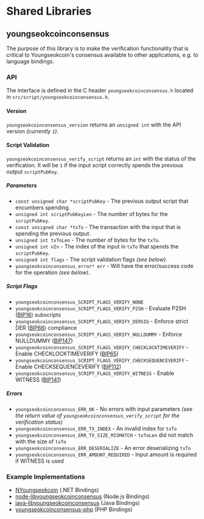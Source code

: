 Shared Libraries
================

## youngseokcoinconsensus

The purpose of this library is to make the verification functionality that is critical to Youngseokcoin's consensus available to other applications, e.g. to language bindings.

### API

The interface is defined in the C header `youngseokcoinconsensus.h` located in `src/script/youngseokcoinconsensus.h`.

#### Version

`youngseokcoinconsensus_version` returns an `unsigned int` with the API version *(currently `1`)*.

#### Script Validation

`youngseokcoinconsensus_verify_script` returns an `int` with the status of the verification. It will be `1` if the input script correctly spends the previous output `scriptPubKey`.

##### Parameters
- `const unsigned char *scriptPubKey` - The previous output script that encumbers spending.
- `unsigned int scriptPubKeyLen` - The number of bytes for the `scriptPubKey`.
- `const unsigned char *txTo` - The transaction with the input that is spending the previous output.
- `unsigned int txToLen` - The number of bytes for the `txTo`.
- `unsigned int nIn` - The index of the input in `txTo` that spends the `scriptPubKey`.
- `unsigned int flags` - The script validation flags *(see below)*.
- `youngseokcoinconsensus_error* err` - Will have the error/success code for the operation *(see below)*.

##### Script Flags
- `youngseokcoinconsensus_SCRIPT_FLAGS_VERIFY_NONE`
- `youngseokcoinconsensus_SCRIPT_FLAGS_VERIFY_P2SH` - Evaluate P2SH ([BIP16](https://github.com/youngseokcoin/bips/blob/master/bip-0016.mediawiki)) subscripts
- `youngseokcoinconsensus_SCRIPT_FLAGS_VERIFY_DERSIG` - Enforce strict DER ([BIP66](https://github.com/youngseokcoin/bips/blob/master/bip-0066.mediawiki)) compliance
- `youngseokcoinconsensus_SCRIPT_FLAGS_VERIFY_NULLDUMMY` - Enforce NULLDUMMY ([BIP147](https://github.com/youngseokcoin/bips/blob/master/bip-0147.mediawiki))
- `youngseokcoinconsensus_SCRIPT_FLAGS_VERIFY_CHECKLOCKTIMEVERIFY` - Enable CHECKLOCKTIMEVERIFY ([BIP65](https://github.com/youngseokcoin/bips/blob/master/bip-0065.mediawiki))
- `youngseokcoinconsensus_SCRIPT_FLAGS_VERIFY_CHECKSEQUENCEVERIFY` - Enable CHECKSEQUENCEVERIFY ([BIP112](https://github.com/youngseokcoin/bips/blob/master/bip-0112.mediawiki))
- `youngseokcoinconsensus_SCRIPT_FLAGS_VERIFY_WITNESS` - Enable WITNESS ([BIP141](https://github.com/youngseokcoin/bips/blob/master/bip-0141.mediawiki))

##### Errors
- `youngseokcoinconsensus_ERR_OK` - No errors with input parameters *(see the return value of `youngseokcoinconsensus_verify_script` for the verification status)*
- `youngseokcoinconsensus_ERR_TX_INDEX` - An invalid index for `txTo`
- `youngseokcoinconsensus_ERR_TX_SIZE_MISMATCH` - `txToLen` did not match with the size of `txTo`
- `youngseokcoinconsensus_ERR_DESERIALIZE` - An error deserializing `txTo`
- `youngseokcoinconsensus_ERR_AMOUNT_REQUIRED` - Input amount is required if WITNESS is used

### Example Implementations
- [NYoungseokcoin](https://github.com/NicolasDorier/NYoungseokcoin/blob/master/NYoungseokcoin/Script.cs#L814) (.NET Bindings)
- [node-libyoungseokcoinconsensus](https://github.com/bitpay/node-libyoungseokcoinconsensus) (Node.js Bindings)
- [java-libyoungseokcoinconsensus](https://github.com/dexX7/java-libyoungseokcoinconsensus) (Java Bindings)
- [youngseokcoinconsensus-php](https://github.com/Bit-Wasp/youngseokcoinconsensus-php) (PHP Bindings)
